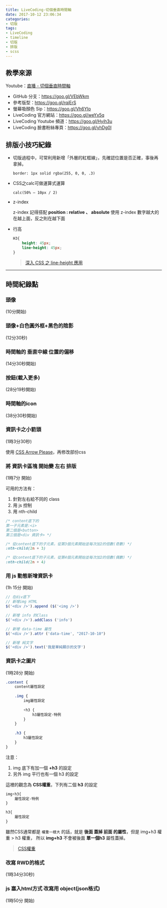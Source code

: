 ```yaml
---
title: LiveCoding-切個垂直時間軸
date: 2017-10-12 23:06:34
categories: 
- 切版
tags:
- LiveCoding
- timeline
- 切版
- 排版
- scss
---
```


## 教學來源


Youtube：[直播 - 切個垂直時間軸](https://youtu.be/0Y7D-ZayhmA)

* GitHub 分支：https://goo.gl/VEbWkm
* 參考版型：https://goo.gl/rqjErS
* 螢幕吸顏色 Sip：https://goo.gl/Vh6YIo
* LiveCoding 官方網站：https://goo.gl/weYx5q
* LiveCoding Youtube 頻道：https://goo.gl/Hyih3u
* LiveCoding 臉書粉絲專頁：https://goo.gl/yhDg0l


## 排版小技巧紀錄

* 切版過程中，可常利用新增「外層的紅框線」，先確認位置是否正確，事後再拿掉。

    `border: 1px solid rgba(255, 0, 0, .3)`

* CSS之calc可做運算式運算

    `calc(50% — 10px / 2)`

<!-- more -->

* z-index

    z-index 記得搭配 **position : relative 、 absolute** 使用
    z-index 數字越大的在越上面，反之則在越下面


* 行高

    ``` css
    H3{
        height: 45px;
        line-height: 45px;
    }
    ```
    > [深入 CSS 之 line-height 應用](http://muki.tw/tech/css-line-height/)

***

## 時間紀錄點

### 頭像
(10分開始)

### 頭像+白色圓外框+黑色的陰影
(12分30秒)


### 時間軸的 垂直中線 位置的偏移
(14分30秒開始)

### 按鈕(載入更多)
(28分19秒開始)

### 時間軸的icon
(38分30秒開始)


### 資訊卡之小箭頭

(1時3分30秒)

使用 [CSS Arrow Please](http://www.cssarrowplease.com/)，再修改部份css

### 將 資訊卡區塊 開始變 左右 排版
(1時7分 開始)

可用的方法有：
1. 針對左右給不同的 class
2. 用 js 控制
3. 用 nth-child

``` css
/* content底下的
第一子元素是:<i>
第二個是<button>
第三個是<div 資訊卡> */

/* 從content底下的子元素，從第3個元素開始並每次加2的倍數(奇數) */
:nth-child(2n + 3)

/* 從content底下的子元素，從第4個元素開始並每次加2的倍數(偶數) */
:nth-child(2n + 4)
```

### 用 js 動態新增資訊卡
(1h 15分 開始)

``` js
// 在div底下
// 新增img HTML
$('<div />').append ($('<img />')

// 新增 info 的Class
$('<div />').addClass ('info')

// 新增 data-time 屬性
$('<div />').attr ('data-time', "2017-10-10")

// 新增 純文字
$('<div />').text('我是單純顯示的文字')

```

### 資訊卡之圖片
(1時28分 開始)

``` scss
.content {
    content屬性設定
    
    .img {
        img屬性設定
        
        +h3 {
            h3屬性設定-特例
        }
    }
    
    .h3 {
        h3屬性設定
    }
}
```
注意：
1. img 底下有加一個 **+h3** 的設定
2. 另外 img 平行也有一個 h3 的設定

這裡的觀念為 **CSS權重**，下列有二個 **h3** 的設定

``` css
img+h3{
    屬性設定-特例
}

h3{
    屬性設定
}
```

雖然CSS通常都是 `權重一樣大` 的話，就是 **後面 蓋掉 前面 的屬性**，但是 img+h3 權重 > h3 權重，
所以 **img+h3** 不會被後面 **單一個h3** 屬性蓋掉。

> [CSS權重](http://kailian.github.io/2017/02/21/css-selector-level)


### 改寫 RWD的格式
(1時34分30秒)

### js 塞入html方式 改寫用 object(json格式)
(1時50分 開始)